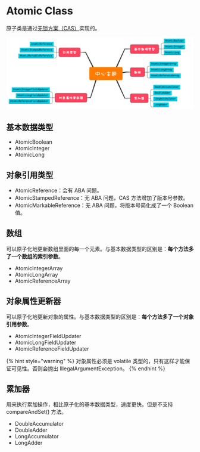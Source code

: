 # Atomic Class

原子类是通过[无锁方案（CAS）](synchronized.md#cas)实现的。

![](../../.gitbook/assets/image%20%2865%29.png)

## 基本数据类型

* AtomicBoolean
* AtomicInteger 
* AtomicLong

## 对象引用类型

* AtomicReference：会有 ABA 问题。
* AtomicStampedReference：无 ABA 问题，CAS 方法增加了版本号参数。
* AtomicMarkableReference：无 ABA 问题，将版本号简化成了一个 Boolean 值。

## 数组

可以原子化地更新数组里面的每一个元素。与基本数据类型的区别是：**每个方法多了一个数组的索引参数**。

* AtomicIntegerArray
* AtomicLongArray
* AtomicReferenceArray

## 对象属性更新器

可以原子化地更新对象的属性。与基本数据类型的区别是：**每个方法多了一个对象引用参数**。

* AtomicIntegerFieldUpdater
* AtomicLongFieldUpdater
* AtomicReferenceFieldUpdater

{% hint style="warning" %}
对象属性必须是 volatile 类型的，只有这样才能保证可见性。否则会抛出 IllegalArgumentException。
{% endhint %}

## 累加器

用来执行累加操作，相比原子化的基本数据类型，速度更快。但是不支持 compareAndSet\(\) 方法。

* DoubleAccumulator
* DoubleAdder
* LongAccumulator
* LongAdder

